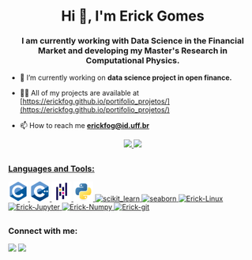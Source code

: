 <h1 align="center">Hi 👋, I'm Erick Gomes</h1>
<h3 align="center">I am currently working with Data Science in the Financial Market and developing my Master's Research in Computational Physics.</h3>

- 🔭 I’m currently working on **data science project in open finance.**

- 👨‍💻 All of my projects are available at [https://erickfog.github.io/portifolio_projetos/](https://erickfog.github.io/portifolio_projetos/)

- 📫 How to reach me **erickfog@id.uff.br**


<div align="center">
  <a href="https://github.com/erickfog">
  <img height="180em" src="https://github-readme-stats.vercel.app/api?username=erickfog&show_icons=true&theme=dark&include_all_commits=true&count_private=true"/>
  <img height="180em" src="https://github-readme-stats.vercel.app/api/top-langs/?username=erickfog&layout=compact&langs_count=7&theme=dark"/>
</div>


##

<h3 align="left">Languages and Tools:</h3>
<p align="left"> <a href="https://www.cprogramming.com/" target="_blank" rel="noreferrer"> <img src="https://raw.githubusercontent.com/devicons/devicon/master/icons/c/c-original.svg" alt="c" width="40" height="40"/> </a> <a href="https://www.w3schools.com/cpp/" target="_blank" rel="noreferrer"> <img src="https://raw.githubusercontent.com/devicons/devicon/master/icons/cplusplus/cplusplus-original.svg" alt="cplusplus" width="40" height="40"/> </a> <a href="https://pandas.pydata.org/" target="_blank" rel="noreferrer"> <img src="https://raw.githubusercontent.com/devicons/devicon/2ae2a900d2f041da66e950e4d48052658d850630/icons/pandas/pandas-original.svg" alt="pandas" width="40" height="40"/> </a> <a href="https://www.python.org" target="_blank" rel="noreferrer"> <img src="https://raw.githubusercontent.com/devicons/devicon/master/icons/python/python-original.svg" alt="python" width="40" height="40"/> </a> <a href="https://scikit-learn.org/" target="_blank" rel="noreferrer"> <img src="https://upload.wikimedia.org/wikipedia/commons/0/05/Scikit_learn_logo_small.svg" alt="scikit_learn" width="40" height="40"/> </a> <a href="https://seaborn.pydata.org/" target="_blank" rel="noreferrer"> <img src="https://seaborn.pydata.org/_images/logo-mark-lightbg.svg" alt="seaborn" width="40" height="40"/> <img  alt="Erick-Linux" height="40" width="40" src="https://cdn.jsdelivr.net/gh/devicons/devicon/icons/linux/linux-original.svg">   <img alt="Erick-Jupyter" height="40" width="40" src="https://cdn.jsdelivr.net/gh/devicons/devicon/icons/jupyter/jupyter-original-wordmark.svg"> <img  alt="Erick-Numpy" height="40" width="40" src="https://cdn.jsdelivr.net/gh/devicons/devicon/icons/numpy/numpy-original-wordmark.svg">
    <img alt="Erick-git" height="40" width="40" src="https://icongr.am/devicon/git-original-wordmark.svg?size=128&color=currentColor"> </a> </p>
    
##

<h3 align="left">Connect with me:</h3>
<p align="left">
<a href = "mailto:erickfog@id.uff.br"><img src="https://img.shields.io/badge/-Gmail-%23333?style=for-the-badge&logo=gmail&logoColor=white" target="_blank"></a>
  <a href="https://www.linkedin.com/in/erickfog" target="_blank"><img src="https://img.shields.io/badge/-LinkedIn-%230077B5?style=for-the-badge&logo=linkedin&logoColor=white" target="_blank"></a> 
</p>
